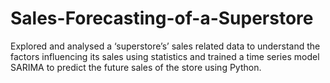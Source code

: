 # Sales-Forecasting-of-a-Superstore
Explored and analysed a ‘superstore’s’ sales related data to understand the factors influencing its sales using statistics and trained a time series model SARIMA to predict the future sales of the store using Python.
